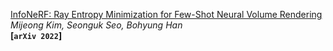 [InfoNeRF: Ray Entropy Minimization for Few-Shot Neural Volume Rendering]()  
*Mijeong Kim, Seonguk Seo, Bohyung Han*  
**[`arXiv 2022`]**

